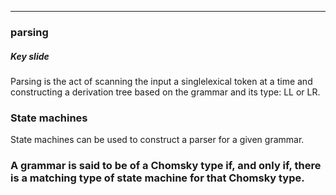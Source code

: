 
---

### parsing

##### Key slide

Parsing is the act of scanning the input a singlelexical token at a time
and constructing a derivation tree based on the grammar and its type: LL or LR.




### State machines

State machines can be used to construct a parser for a given grammar.

### A grammar is said to be of a Chomsky type if, and only if, there is a matching type of state  machine for that Chomsky type.



